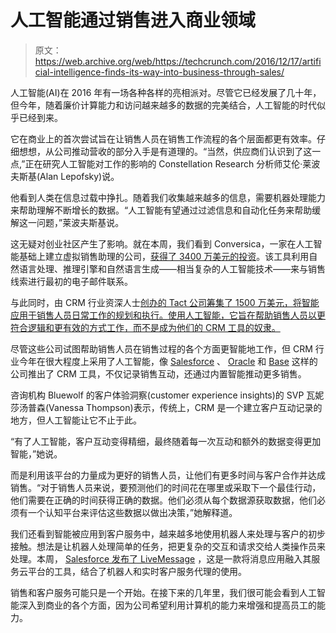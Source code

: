 # 人工智能通过销售进入商业领域 

> 原文：<https://web.archive.org/web/https://techcrunch.com/2016/12/17/artificial-intelligence-finds-its-way-into-business-through-sales/>

人工智能(AI)在 2016 年有一场各种各样的亮相派对。尽管它已经发展了几十年，但今年，随着廉价计算能力和访问越来越多的数据的完美结合，人工智能的时代似乎已经到来。

它在商业上的首次尝试旨在让销售人员在销售工作流程的各个层面都更有效率。仔细想想，从公司推动营收的部分入手是有道理的。“当然，供应商们认识到了这一点,”正在研究人工智能对工作的影响的 Constellation Research 分析师艾伦·莱波夫斯基(Alan Lepofsky)说。

他看到人类在信息过载中挣扎。随着我们收集越来越多的信息，需要机器处理能力来帮助理解不断增长的数据。“人工智能有望通过过滤信息和自动化任务来帮助缓解这一问题，”莱波夫斯基说。

这无疑对创业社区产生了影响。就在本周，我们看到 Conversica，一家在人工智能基础上建立虚拟销售助理的公司，[获得了 3400 万美元的投资](https://web.archive.org/web/20230205220204/https://techcrunch.com/2016/12/14/conversica-lands-34-million-series-b-to-build-intelligent-sales-assistants/)。该工具利用自然语言处理、推理引擎和自然语言生成——相当复杂的人工智能技术——来与销售线索进行最初的电子邮件联系。

与此同时，由 CRM 行业资深人士[创办的 Tact 公司筹集了 1500 万美元，将智能应用于销售人员日常工作的规划和执行。使用人工智能，它旨在帮助销售人员以更符合逻辑和更有效的方式工作，而不是成为他们的 CRM 工具的奴隶。](https://web.archive.org/web/20230205220204/https://techcrunch.com/2016/12/12/tact-grabs-15-million-series-b-to-make-crm-tools-easier-to-use/)

尽管这些公司试图帮助销售人员在销售过程的各个方面更智能地工作，但 CRM 行业今年在很大程度上采用了人工智能，像 [Salesforce](https://web.archive.org/web/20230205220204/https://techcrunch.com/2016/09/18/salesforce-turns-its-attention-to-artificial-intelligence-with-salesforce-einstein/) 、 [Oracle](https://web.archive.org/web/20230205220204/http://www.eweek.com/cloud/oracle-launches-major-ai-initiative-with-intelligent-cloud-apps.html) 和 [Base](https://web.archive.org/web/20230205220204/https://techcrunch.com/2016/10/04/base-wants-to-compete-with-the-big-boys-in-the-crm-artificial-intelligence-game/) 这样的公司推出了 CRM 工具，不仅记录销售互动，还通过内置智能推动更多销售。

咨询机构 Bluewolf 的客户体验洞察(customer experience insights)的 SVP 瓦妮莎汤普森(Vanessa Thompson)表示，传统上，CRM 是一个建立客户互动记录的地方，但人工智能让它不止于此。

“有了人工智能，客户互动变得精细，最终随着每一次互动和额外的数据变得更加智能，”她说。

而是利用该平台的力量成为更好的销售人员，让他们有更多时间与客户合作并达成销售。“对于销售人员来说，要预测他们的时间花在哪里或采取下一个最佳行动，他们需要在正确的时间获得正确的数据。他们必须从每个数据源获取数据，他们必须有一个认知平台来评估这些数据以做出决策，”她解释道。

我们还看到智能被应用到客户服务中，越来越多地使用机器人来处理与客户的初步接触。想法是让机器人处理简单的任务，把更复杂的交互和请求交给人类操作员来处理。本周， [Salesforce 发布了 LiveMessage](https://web.archive.org/web/20230205220204/https://techcrunch.com/2016/12/13/salesforce-live-message-brings-messaging-to-service-cloud/) ，这是一款将消息应用融入其服务云平台的工具，结合了机器人和实时客户服务代理的使用。

销售和客户服务可能只是一个开始。在接下来的几年里，我们很可能会看到人工智能深入到商业的各个方面，因为公司希望利用计算机的能力来增强和提高员工的能力。
